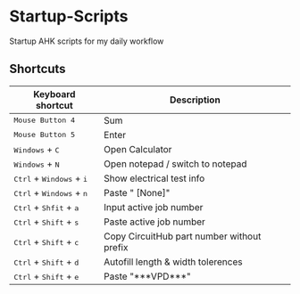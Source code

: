# Startup-Scripts
Startup AHK scripts for my daily workflow

## Shortcuts
| Keyboard shortcut | Description |
| ----------------- | ------------|
| <kbd>Mouse Button 4</kbd> | Sum |
| <kbd>Mouse Button 5</kbd> | Enter |
| <kbd>Windows</kbd> + <kbd>C</kbd> | Open Calculator |
| <kbd>Windows</kbd> + <kbd>N</kbd> | Open notepad / switch to notepad |
| <kbd>Ctrl</kbd> + <kbd>Windows</kbd> + <kbd>i</kbd> | Show electrical test info |
| <kbd>Ctrl</kbd> + <kbd>Windows</kbd> + <kbd>n</kbd> | Paste " [None]" |
| <kbd>Ctrl</kbd> + <kbd>Shfit</kbd> + <kbd>a</kbd> | Input active job number |
| <kbd>Ctrl</kbd> + <kbd>Shift</kbd> + <kbd>s</kbd> | Paste active job number |
| <kbd>Ctrl</kbd> + <kbd>Shift</kbd> + <kbd>c</kbd> | Copy CircuitHub part number without prefix |
| <kbd>Ctrl</kbd> + <kbd>Shift</kbd> + <kbd>d</kbd> | Autofill length & width tolerences |
| <kbd>Ctrl</kbd> + <kbd>Shift</kbd> + <kbd>e</kbd> | Paste "\*\*\*VPD\*\*\*" |
